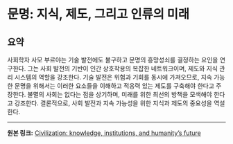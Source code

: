 # 문명: 지식, 제도, 그리고 인류의 미래

## 요약
사회학자 사모 부르야는 기술 발전에도 불구하고 문명의 흥망성쇠를 결정하는 요인을 연구한다.  그는 사회 발전의 기반이 인간 상호작용의 복잡한 네트워크이며,  제도와 지식 관리 시스템의 역할을 강조한다.  기술 발전은 위험과 기회를 동시에 가져오므로,  지속 가능한 문명을 위해서는 이러한 요소들을 이해하고 적응력 있는 제도를 구축해야 한다고 주장한다.  불멸의 사회는 없다는 점을 상기하며, 미래를 위한 최선의 방책을 모색해야 한다고 강조한다.  결론적으로,  사회 발전과 지속 가능성을 위한 지식과 제도의 중요성을 역설한다.

---

**원본 링크:** [Civilization: knowledge, institutions, and humanity’s future](https://www.thekurzweillibrary.com/digest-civilization-knowledge-institutions-and-humanitys-future)
